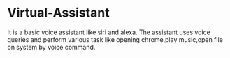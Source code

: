 # Virtual-Assistant
It is a basic voice assistant like siri and alexa. The assistant uses voice queries and perform various task like opening chrome,play music,open file on system by voice command.
